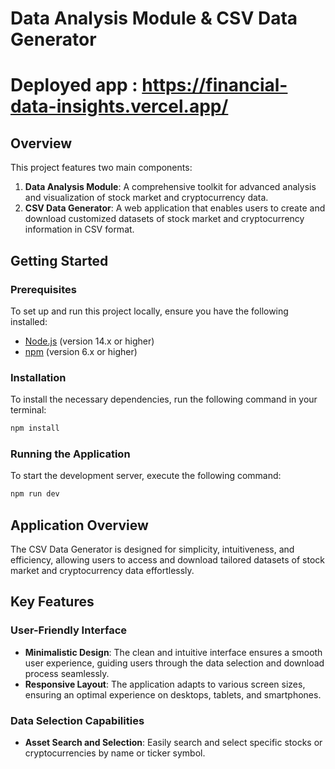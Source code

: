 # Data Analysis Module & CSV Data Generator

# Deployed app : https://financial-data-insights.vercel.app/

## Overview
This project features two main components:

1. **Data Analysis Module**: A comprehensive toolkit for advanced analysis and visualization of stock market and cryptocurrency data.
2. **CSV Data Generator**: A web application that enables users to create and download customized datasets of stock market and cryptocurrency information in CSV format.

## Getting Started

### Prerequisites
To set up and run this project locally, ensure you have the following installed:

- [Node.js](https://nodejs.org/) (version 14.x or higher)
- [npm](https://www.npmjs.com/) (version 6.x or higher)

### Installation
To install the necessary dependencies, run the following command in your terminal:

```bash
npm install
```

### Running the Application
To start the development server, execute the following command:

```bash
npm run dev
```

## Application Overview
The CSV Data Generator is designed for simplicity, intuitiveness, and efficiency, allowing users to access and download tailored datasets of stock market and cryptocurrency data effortlessly.

## Key Features

### User-Friendly Interface
- **Minimalistic Design**: The clean and intuitive interface ensures a smooth user experience, guiding users through the data selection and download process seamlessly.
- **Responsive Layout**: The application adapts to various screen sizes, ensuring an optimal experience on desktops, tablets, and smartphones.

### Data Selection Capabilities
- **Asset Search and Selection**: Easily search and select specific stocks or cryptocurrencies by name or ticker symbol.
